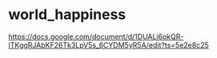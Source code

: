 # world_happiness

https://docs.google.com/document/d/1DUALi6okQR-ITKggRJAbKF26Tk3LpV5s_6CYDM5yR5A/edit?ts=5e2e8c25
